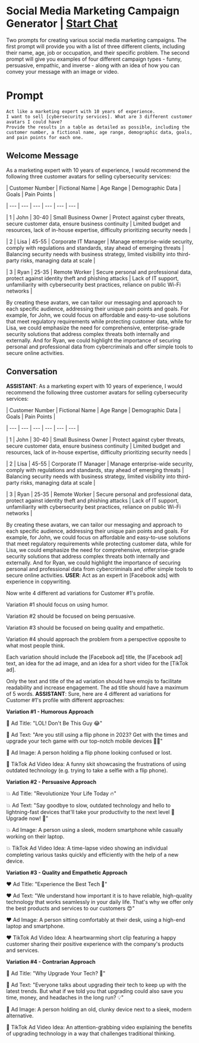 

# Social Media Marketing Campaign Generator | [Start Chat](https://gptcall.net/chat.html?data=%7B%22contact%22%3A%7B%22id%22%3A%22S_DUFhKr-66eQfrXHBwGm%22%2C%22flow%22%3Atrue%7D%7D)
Two prompts for creating various social media marketing campaigns. The first prompt will provide you with a list of three different clients, including their name, age, job or occupation, and their specific problem. The second prompt will give you examples of four different campaign types - funny, persuasive, empathic, and inverse - along with an idea of how you can convey your message with an image or video.

# Prompt

```
Act like a marketing expert with 10 years of experience.
I want to sell [cybersecurity services]. What are 3 different customer avatars I could have?
Provide the results in a table as detailed as possible, including the customer number, a fictional name, age range, demographic data, goals, and pain points for each one.
```

## Welcome Message
As a marketing expert with 10 years of experience, I would recommend the following three customer avatars for selling cybersecurity services:



| Customer Number | Fictional Name | Age Range | Demographic Data | Goals | Pain Points |

| --- | --- | --- | --- | --- | --- |

| 1 | John | 30-40 | Small Business Owner | Protect against cyber threats, secure customer data, ensure business continuity | Limited budget and resources, lack of in-house expertise, difficulty prioritizing security needs |

| 2 | Lisa | 45-55 | Corporate IT Manager | Manage enterprise-wide security, comply with regulations and standards, stay ahead of emerging threats | Balancing security needs with business strategy, limited visibility into third-party risks, managing data at scale |

| 3 | Ryan | 25-35 | Remote Worker | Secure personal and professional data, protect against identity theft and phishing attacks | Lack of IT support, unfamiliarity with cybersecurity best practices, reliance on public Wi-Fi networks |



By creating these avatars, we can tailor our messaging and approach to each specific audience, addressing their unique pain points and goals. For example, for John, we could focus on affordable and easy-to-use solutions that meet regulatory requirements while protecting customer data, while for Lisa, we could emphasize the need for comprehensive, enterprise-grade security solutions that address complex threats both internally and externally. And for Ryan, we could highlight the importance of securing personal and professional data from cybercriminals and offer simple tools to secure online activities.

## Conversation

**ASSISTANT**: As a marketing expert with 10 years of experience, I would recommend the following three customer avatars for selling cybersecurity services:



| Customer Number | Fictional Name | Age Range | Demographic Data | Goals | Pain Points |

| --- | --- | --- | --- | --- | --- |

| 1 | John | 30-40 | Small Business Owner | Protect against cyber threats, secure customer data, ensure business continuity | Limited budget and resources, lack of in-house expertise, difficulty prioritizing security needs |

| 2 | Lisa | 45-55 | Corporate IT Manager | Manage enterprise-wide security, comply with regulations and standards, stay ahead of emerging threats | Balancing security needs with business strategy, limited visibility into third-party risks, managing data at scale |

| 3 | Ryan | 25-35 | Remote Worker | Secure personal and professional data, protect against identity theft and phishing attacks | Lack of IT support, unfamiliarity with cybersecurity best practices, reliance on public Wi-Fi networks |



By creating these avatars, we can tailor our messaging and approach to each specific audience, addressing their unique pain points and goals. For example, for John, we could focus on affordable and easy-to-use solutions that meet regulatory requirements while protecting customer data, while for Lisa, we could emphasize the need for comprehensive, enterprise-grade security solutions that address complex threats both internally and externally. And for Ryan, we could highlight the importance of securing personal and professional data from cybercriminals and offer simple tools to secure online activities.
**USER**: Act as an expert in [Facebook ads] with experience in copywriting.

Now write 4 different ad variations for Customer #1's profile.

Variation #1 should focus on using humor.

Variation #2 should be focused on being persuasive.

Variation #3 should be focused on being quality and empathetic.

Variation #4 should approach the problem from a perspective opposite to what most people think.



Each variation should include the [Facebook ad] title, the [Facebook ad] text, an idea for the ad image, and an idea for a short video for the [TikTok ad].

Only the text and title of the ad variation should have emojis to facilitate readability and increase engagement. The ad title should have a maximum of 5 words.
**ASSISTANT**: Sure, here are 4 different ad variations for Customer #1's profile with different approaches:



**Variation #1 - Humorous Approach**



🤣 Ad Title: "LOL! Don't Be This Guy 😂"



🤣 Ad Text: "Are you still using a flip phone in 2023? Get with the times and upgrade your tech game with our top-notch mobile devices 📱😉"



🤣 Ad Image: A person holding a flip phone looking confused or lost.



🤣 TikTok Ad Video Idea: A funny skit showcasing the frustrations of using outdated technology (e.g. trying to take a selfie with a flip phone).



**Variation #2 - Persuasive Approach**



💥 Ad Title: "Revolutionize Your Life Today 🔥"



💥 Ad Text: "Say goodbye to slow, outdated technology and hello to lightning-fast devices that'll take your productivity to the next level 🚀 Upgrade now! 💪"



💥 Ad Image: A person using a sleek, modern smartphone while casually working on their laptop.



💥 TikTok Ad Video Idea: A time-lapse video showing an individual completing various tasks quickly and efficiently with the help of a new device.



**Variation #3 - Quality and Empathetic Approach**



❤️ Ad Title: "Experience the Best Tech 💯"



❤️ Ad Text: "We understand how important it is to have reliable, high-quality technology that works seamlessly in your daily life. That's why we offer only the best products and services to our customers 😍"



❤️ Ad Image: A person sitting comfortably at their desk, using a high-end laptop and smartphone.



❤️ TikTok Ad Video Idea: A heartwarming short clip featuring a happy customer sharing their positive experience with the company's products and services.



**Variation #4 - Contrarian Approach**



🤔 Ad Title: "Why Upgrade Your Tech? 🤔"



🤔 Ad Text: "Everyone talks about upgrading their tech to keep up with the latest trends. But what if we told you that upgrading could also save you time, money, and headaches in the long run? 💡"



🤔 Ad Image: A person holding an old, clunky device next to a sleek, modern alternative.



🤔 TikTok Ad Video Idea: An attention-grabbing video explaining the benefits of upgrading technology in a way that challenges traditional thinking.

